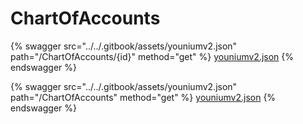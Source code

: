 # ChartOfAccounts

{% swagger src="../../.gitbook/assets/youniumv2.json" path="/ChartOfAccounts/{id}" method="get" %}
[youniumv2.json](../../.gitbook/assets/youniumv2.json)
{% endswagger %}

{% swagger src="../../.gitbook/assets/youniumv2.json" path="/ChartOfAccounts" method="get" %}
[youniumv2.json](../../.gitbook/assets/youniumv2.json)
{% endswagger %}
